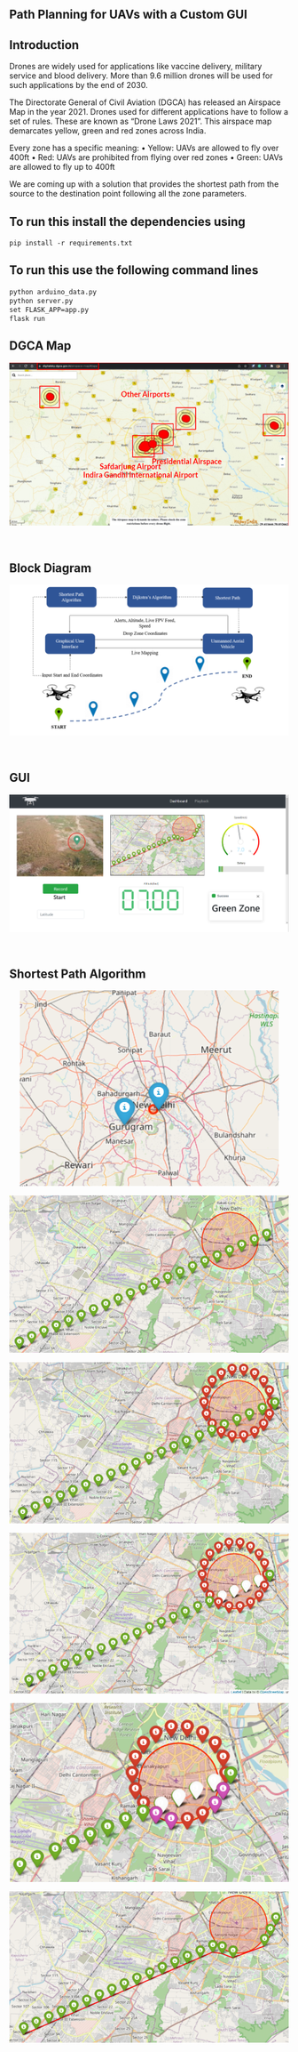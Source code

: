 ## Path Planning for UAVs with a Custom GUI

## Introduction 

Drones are widely used for applications like vaccine delivery, military service and blood delivery. More than 9.6 million drones will be used for such applications by the end of 2030.

The Directorate General of Civil Aviation (DGCA) has released an Airspace Map in the year 2021. Drones used for different applications have to follow a set of rules. These are known as “Drone Laws 2021”. This airspace map demarcates yellow, green and red zones across India.

Every zone has a specific meaning:
•	Yellow: UAVs are allowed to fly over 400ft
•	Red:	UAVs are prohibited from flying over red zones
•	Green:	UAVs are allowed to fly up to 400ft

We are coming up with a solution that provides the shortest path from the source to the destination point following all the zone parameters.

## To run this install the dependencies using
```
pip install -r requirements.txt
```

## To run this use the following command lines
```
python arduino_data.py
python server.py
set FLASK_APP=app.py
flask run
```

## DGCA Map 
<p align="center">
  <img src="DGCA Map.png">
 </p>
 
 <br>
 
## Block Diagram 
<p align="center">
  <img src="Block Diagram.png">
 </p>
 
 <br>
 
## GUI 
<p align="center">
  <img src="GUI.png">
 </p>
 
 <br>
 
 ## Shortest Path Algorithm 
 
 <p align="center">
  <img src="Step 1.png">
 </p>
 
  <p align="center">
  <img src="Step 2.png">
 </p>
 
  <p align="center">
  <img src="Step 3.png">
 </p>
 
  <p align="center">
  <img src="Step 4.png">
 </p>
 
  <p align="center">
  <img src="Step 5.png">
 </p>
 
  <p align="center">
  <img src="Step 6.png">
 </p>
 

